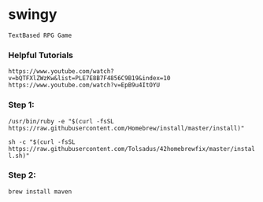 # swingy
```TextBased RPG Game```
### Helpful Tutorials
```https://www.youtube.com/watch?v=bQTFXlZWzKw&list=PLE7E8B7F4856C9B19&index=10```
```https://www.youtube.com/watch?v=EpB9u4ItOYU```
### Step 1:
```/usr/bin/ruby -e "$(curl -fsSL https://raw.githubusercontent.com/Homebrew/install/master/install)"```

```sh -c "$(curl -fsSL https://raw.githubusercontent.com/Tolsadus/42homebrewfix/master/install.sh)"```

### Step 2:
```brew install maven```
